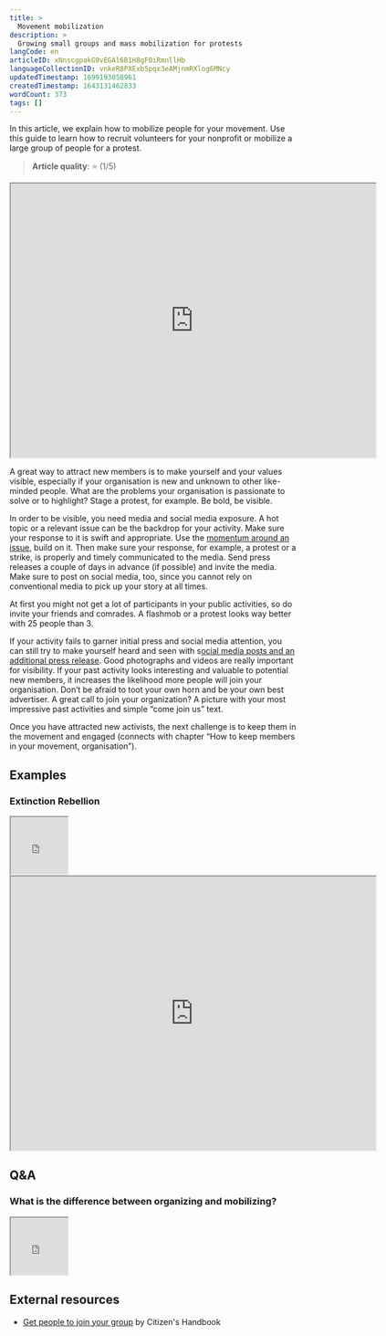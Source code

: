 ```yaml
---
title: >
  Movement mobilization
description: >
  Growing small groups and mass mobilization for protests
langCode: en
articleID: xNnscgpakG9vEGAl6B1H8gF0iRmnllHb
languageCollectionID: vnkeR8PXExb5pqx3eAMjnmRXlog6MNcy
updatedTimestamp: 1699193058961
createdTimestamp: 1643131462833
wordCount: 373
tags: []
---
```


In this article, we explain how to mobilize people for your movement. Use this guide to learn how to recruit volunteers for your nonprofit or mobilize a large group of people for a protest.

> **Article quality**: ⭐️ (1/5)

<div data-youtube-video=""><iframe width="640" height="480" allowfullscreen="true" src="https://www.youtube-nocookie.com/embed/oL1fP-8fM8E" start="0"></iframe></div>

A great way to attract new members is to make yourself and your values visible, especially if your organisation is new and unknown to other like-minded people. What are the problems your organisation is passionate to solve or to highlight? Stage a protest, for example. Be bold, be visible.

In order to be visible, you need media and social media exposure. A hot topic or a relevant issue can be the backdrop for your activity. Make sure your response to it is swift and appropriate. Use the [momentum around an issue](https://www.instagram.com/p/CSUDx_Wq29_/), build on it. Then make sure your response, for example, a protest or a strike, is properly and timely communicated to the media. Send press releases a couple of days in advance (if possible) and invite the media. Make sure to post on social media, too, since you cannot rely on conventional media to pick up your story at all times.

At first you might not get a lot of participants in your public activities, so do invite your friends and comrades. A flashmob or a protest looks way better with 25 people than 3.

If your activity fails to garner initial press and social media attention, you can still try to make yourself heard and seen with s[ocial media posts and an additional press release](https://www.huffpost.com/entry/the-art-of-protesting-how-to-organize-a-protest-that_b_588b2de1e4b0020b224b43a0). Good photographs and videos are really important for visibility. If your past activity looks interesting and valuable to potential new members, it increases the likelihood more people will join your organisation. Don’t be afraid to toot your own horn and be your own best advertiser. A great call to join your organization? A picture with your most impressive past activities and simple “come join us” text.

Once you have attracted new activists, the next challenge is to keep them in the movement and engaged (connects with chapter “How to keep members in your movement, organisation”).

## Examples

### Extinction Rebellion

<div data-youtube-video=""><iframe width="100" height="100" allowfullscreen="true" src="https://www.youtube-nocookie.com/embed/aRLsRqKguW0" start="0"></iframe></div>

<div data-youtube-video=""><iframe width="640" height="480" allowfullscreen="true" src="https://www.youtube-nocookie.com/embed/AaNjt2bL5Tw" start="0"></iframe></div>

## Q&A

### What is the difference between organizing and mobilizing?

<div data-youtube-video=""><iframe width="100" height="100" allowfullscreen="true" src="https://www.youtube-nocookie.com/embed/Mdyw8-gzuls" start="0"></iframe></div>

## External resources

-   [Get people to join your group](https://citizenshandbook.org/1_06_getpeople.html?utm_source=activisthandbook.org) by Citizen's Handbook
